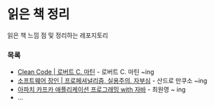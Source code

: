 읽은 책 정리
=========================

읽은 책 느낌 점 및 정리하는 레포지토리

### 목록

- [Clean Code | 로버트 C. 마틴](books/clean_code) - 로버트 C. 마틴 ~ing
- [소프트웨어 장인 | 프로페셔널리즘, 실용주의, 자부심](books/소프트웨어_장인) - 산드로 만쿠소 ~ing
- [아파치 카프카 애플리케이션 프로그래밍 with 자바](books/아파치%20카프카%20애플리케이션%20프로그래밍%20with%20자바) - 최원영 ~ ing
- ...
